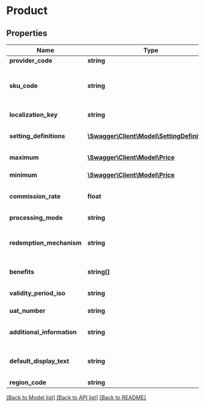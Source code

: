 # Product

## Properties
Name | Type | Description | Notes
------------ | ------------- | ------------- | -------------
**provider_code** | **string** | The provider of the product | 
**sku_code** | **string** | Unique code to be used in conjunction with &#x60;SendTransfer&#x60; (SKU: \&quot;Stock Keeping Unit\&quot;). | 
**localization_key** | **string** | Key to be used in conjunction with &#x60;GetProductDescriptions&#x60; | 
**setting_definitions** | [**\Swagger\Client\Model\SettingDefinition[]**](SettingDefinition.md) | Name/Value pairs that should be submitted during &#x60;SendTransfer&#x60; | 
**maximum** | [**\Swagger\Client\Model\Price**](Price.md) | The Maximum price that can be sold | 
**minimum** | [**\Swagger\Client\Model\Price**](Price.md) | The Minimum price that can be sold | 
**commission_rate** | **float** | The rate of commission that will be applied for selling this product | 
**processing_mode** | **string** | Transaction processing mode for this product | 
**redemption_mechanism** | **string** | Indicates if the customer is required to take further action in order to redeem the transfer | 
**benefits** | **string[]** | What type of benefits will the transfer give to the target account | 
**validity_period_iso** | **string** | How long is the product valid for after purchase | [optional] 
**uat_number** | **string** | User Acceptance Test Number | 
**additional_information** | **string** | Any distributor specific information/caveats about this particular product | [optional] 
**default_display_text** | **string** | The Display text from the &#x60;LocalizedProductDescription&#x60; in the default language (usually \&quot;en\&quot;). | 
**region_code** | **string** | Region for this product | 

[[Back to Model list]](../README.md#documentation-for-models) [[Back to API list]](../README.md#documentation-for-api-endpoints) [[Back to README]](../README.md)



